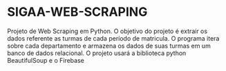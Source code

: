 # SIGAA-WEB-SCRAPING
Projeto de Web Scraping em Python. O objetivo do projeto é extrair os dados referente as turmas de cada período de matricula. O programa itera sobre cada departamento e armazena os dados de suas turmas em um banco de dados relacional. O projeto usará a biblioteca python BeautifulSoup e o Firebase
